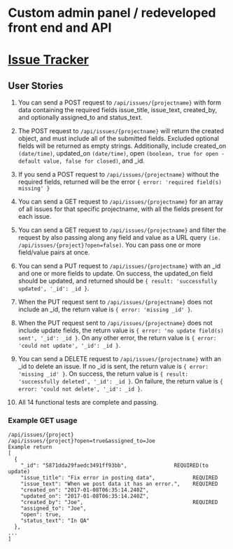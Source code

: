 # Custom admin panel / redeveloped front end and API

# [Issue Tracker](https://www.freecodecamp.org/learn/quality-assurance/quality-assurance-projects/issue-tracker)

## User Stories

1. You can send a POST request to `/api/issues/{projectname}` with form data containing the required fields issue_title, issue_text, created_by, and optionally assigned_to and status_text.

2. The POST request to `/api/issues/{projectname}` will return the created object, and must include all of the submitted fields. Excluded optional fields will be returned as empty strings. Additionally, include created_on `(date/time)`, updated_on `(date/time)`, open `(boolean, true for open - default value, false for closed)`, and \_id.

3. If you send a POST request to `/api/issues/{projectname}` without the required fields, returned will be the error `{ error: 'required field(s) missing' }`

4. You can send a GET request to `/api/issues/{projectname}` for an array of all issues for that specific projectname, with all the fields present for each issue.

5. You can send a GET request to `/api/issues/{projectname}` and filter the request by also passing along any field and value as a URL query `(ie. /api/issues/{project}?open=false)`. You can pass one or more field/value pairs at once.

6. You can send a PUT request to `/api/issues/{projectname}` with an \_id and one or more fields to update. On success, the updated_on field should be updated, and returned should be `{ result: 'successfully updated', '_id': _id }`.

7. When the PUT request sent to `/api/issues/{projectname}` does not include an \_id, the return value is `{ error: 'missing _id' }`.

8. When the PUT request sent to `/api/issues/{projectname}` does not include update fields, the return value is `{ error: 'no update field(s) sent', '_id': _id }`. On any other error, the return value is `{ error: 'could not update', '_id': _id }`.

9. You can send a DELETE request to `/api/issues/{projectname}` with an \_id to delete an issue. If no \_id is sent, the return value is `{ error: 'missing _id' }`. On success, the return value is `{ result: 'successfully deleted', '_id': _id }`. On failure, the return value is `{ error: 'could not delete', '_id': _id }`.

10. All 14 functional tests are complete and passing.

### Example GET usage

    /api/issues/{project}
    /api/issues/{project}?open=true&assigned_to=Joe
    Example return
    [
      {
        "_id": "5871dda29faedc3491ff93bb",               REQUIRED(to update)
        "issue_title": "Fix error in posting data",            REQUIRED
        "issue_text": "When we post data it has an error.",    REQUIRED
        "created_on": "2017-01-08T06:35:14.240Z",
        "updated_on": "2017-01-08T06:35:14.240Z",
        "created_by": "Joe",                                   REQUIRED
        "assigned_to": "Joe",
        "open": true,
        "status_text": "In QA"
      },
    ...
    ]
